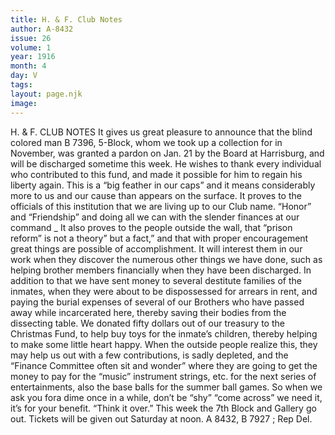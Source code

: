 ```yaml
---
title: H. & F. Club Notes
author: A-8432 
issue: 26
volume: 1
year: 1916
month: 4
day: V
tags:
layout: page.njk
image:
---
```

H. & F. CLUB NOTES    It gives us great pleasure to announce that the blind colored man B 7396, 5-Block, whom we took up a collection for in November, was granted a pardon on Jan. 21 by the Board at Harrisburg, and will be discharged sometime this week. He wishes to thank every individual who contributed to this fund, and made it possible for him to regain his liberty again.       This is a “big feather in our caps” and it means considerably more to us and our cause than appears on the surface. It proves to the officials of this institution that we are living up to our Club name. “Honor” and “Friendship” and doing all we can with the slender finances at our command _ It also proves to the people outside the wall, that “prison reform” is not a theory” but a fact,” and that with proper encouragement great things are possible of accomplishment. It will interest them in our work when they discover the numerous other things we have done, such as helping brother members financially when they have been discharged. In addition to that we have sent money to several destitute families of the inmates, when they were about to be dispossessed for arrears in rent, and paying the burial expenses of several of our Brothers who have passed away while incarcerated here, thereby saving their bodies from the dissecting table.       We donated fifty dollars out of our treasury to the Christmas Fund, to help buy toys for the inmate’s children, thereby helping to make some little heart happy.       When the outside people realize this, they may help us out with a few contributions, is sadly depleted, and the “Finance Committee often sit and wonder” where they are going to get the money to pay for the “music” instrument strings, etc. for the next series of entertainments, also the base balls for the summer ball games. So when we ask you fora dime once in a while, don’t be “shy” “come across” we need it, it’s for your benefit. “Think it over.”      This week the 7th Block and Gallery go out. Tickets will be given out Saturday at noon. A 8432, B 7927 ; Rep Del. 
